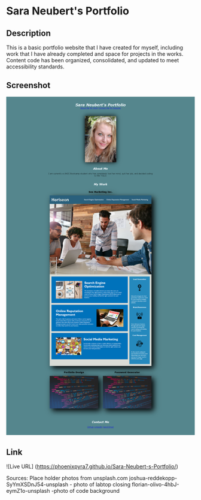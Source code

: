 # Sara Neubert's Portfolio

## Description

This is a basic portfolio website that I have created for myself, including work that I have already completed and space for projects in the works. Content code has been organized, consolidated, and updated to meet accessibility standards.

## Screenshot

![ Sara Neubert's Portfolio](assets/Images/Sara-Neubert-s-Portfolio.png)


## Link 

![Live URL] (https://phoenixpyra7.github.io/Sara-Neubert-s-Portfolio/)

Sources:
Place holder photos from unsplash.com
joshua-reddekopp-SyYmXSDnJ54-unsplash - photo of labtop closing
florian-olivo-4hbJ-eymZ1o-unsplash -photo of code background
